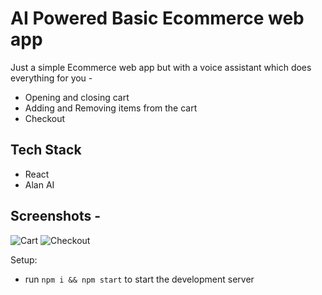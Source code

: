 # AI Powered Basic Ecommerce web app
Just a simple Ecommerce web app but with a voice assistant which does everything for you - 
- Opening and closing cart
- Adding and Removing items from the cart
- Checkout

## Tech Stack
- React
- Alan AI

## Screenshots -


![Cart](https://github.com/yash797/Voice-Kart/main/screenshots/cart.png)
![Checkout](https://github.com/yash797/Voice-Kart/main/screenshots/purchase.png)



Setup:
- run ```npm i && npm start``` to start the development server
